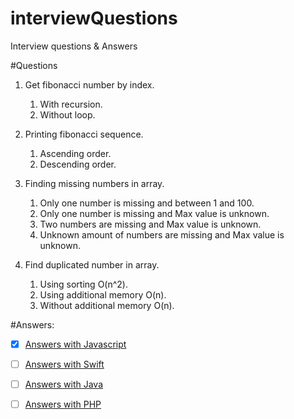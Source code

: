 # interviewQuestions
Interview questions &amp; Answers

#Questions

1. Get fibonacci number by index.
    1. With recursion.
    2. Without loop.

2. Printing fibonacci sequence.
    1. Ascending order.
    2. Descending order.

3. Finding missing numbers in array.
    1. Only one number is missing and between 1 and 100.
    2. Only one number is missing and Max value is unknown.
    3. Two numbers are missing and Max value is unknown.
    4. Unknown amount of numbers are missing and Max value is unknown.

4. Find duplicated number in array.
    1. Using sorting O(n^2).
    2. Using additional memory O(n).
    3. Without additional memory O(n).


#Answers:

- [X] [Answers with Javascript](https://github.com/nikitaKurtin/interviewQuestions/blob/master/index.js)

- [ ] [Answers with Swift]()

- [ ] [Answers with Java]()

- [ ] [Answers with PHP]()